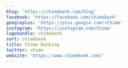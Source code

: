 ```yaml
---
blog: 'https://chimebank.com/blog'
facebook: 'https://facebook.com/chimebank'
googleplus: 'https://plus.google.com/+Chime'
instagram: 'https://instagram.com/Chime'
logohandle: chimebank
sort: chimebank
title: Chime Banking
twitter: chime
website: 'https://www.chimebank.com/'
---
```

